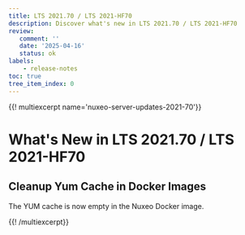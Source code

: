 ```yaml
---
title: LTS 2021.70 / LTS 2021-HF70
description: Discover what's new in LTS 2021.70 / LTS 2021-HF70
review:
   comment: ''
   date: '2025-04-16'
   status: ok
labels:
    - release-notes
toc: true
tree_item_index: 0
---
```


{{! multiexcerpt name='nuxeo-server-updates-2021-70'}}
# What's New in LTS 2021.70 / LTS 2021-HF70

## Cleanup Yum Cache in Docker Images

The YUM cache is now empty in the Nuxeo Docker image.


{{! /multiexcerpt}}
